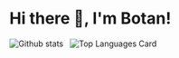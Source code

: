 <h1>Hi there 👋, I'm Botan!</h1>

![Github stats](https://github-readme-stats.vercel.app/api?username=Botan-Cosar&theme=codeSTACKr&show_icons=true&count_private=true) &nbsp;
![Top Languages Card](https://github-readme-stats.vercel.app/api/top-langs/?username=Botan-Cosar)





